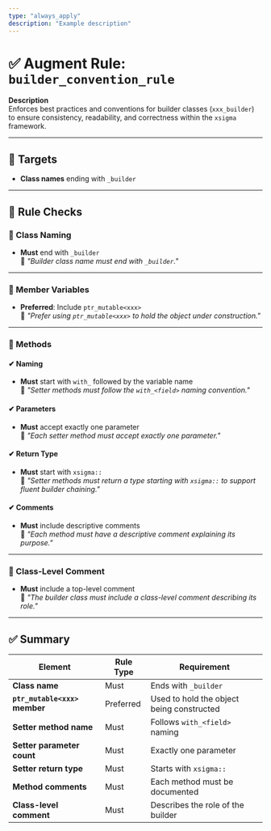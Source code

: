 ```yaml
---
type: "always_apply"
description: "Example description"
---
```


# ✅ Augment Rule: `builder_convention_rule`

**Description**  
Enforces best practices and conventions for builder classes (`xxx_builder`) to ensure consistency, readability, and correctness within the `xsigma` framework.

---

## 🎯 Targets

- **Class names** ending with `_builder`

---

## 📏 Rule Checks

### 🔹 Class Naming
- **Must** end with `_builder`  
  💬 _"Builder class name must end with `_builder`."_

---

### 🔹 Member Variables
- **Preferred**: Include `ptr_mutable<xxx>`  
  💬 _"Prefer using `ptr_mutable<xxx>` to hold the object under construction."_

---

### 🔹 Methods

#### ✔ Naming
- **Must** start with `with_` followed by the variable name  
  💬 _"Setter methods must follow the `with_<field>` naming convention."_

#### ✔ Parameters
- **Must** accept exactly one parameter  
  💬 _"Each setter method must accept exactly one parameter."_

#### ✔ Return Type
- **Must** start with `xsigma::`  
  💬 _"Setter methods must return a type starting with `xsigma::` to support fluent builder chaining."_

#### ✔ Comments
- **Must** include descriptive comments  
  💬 _"Each method must have a descriptive comment explaining its purpose."_

---

### 🔹 Class-Level Comment
- **Must** include a top-level comment  
  💬 _"The builder class must include a class-level comment describing its role."_

---

## ✅ Summary

| Element                         | Rule Type     | Requirement                                                   |
|----------------------------------|---------------|---------------------------------------------------------------|
| **Class name**                  | Must          | Ends with `_builder`                                          |
| **`ptr_mutable<xxx>` member**   | Preferred     | Used to hold the object being constructed                     |
| **Setter method name**          | Must          | Follows `with_<field>` naming                                 |
| **Setter parameter count**      | Must          | Exactly one parameter                                         |
| **Setter return type**          | Must          | Starts with `xsigma::`                                        |
| **Method comments**             | Must          | Each method must be documented                                |
| **Class-level comment**         | Must          | Describes the role of the builder                             |